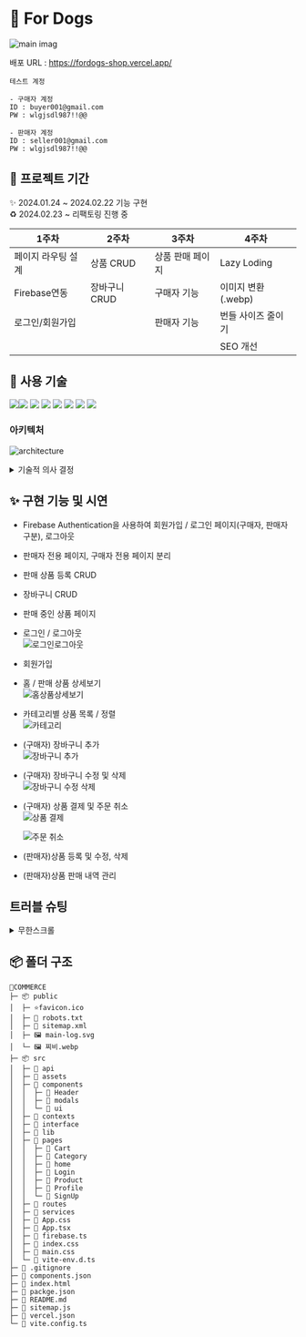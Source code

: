 # 🐶 For Dogs

![main imag](https://github.com/kkang123/ForDogs_Shop/assets/85389685/e91633ca-32c7-4198-b05b-686fbbda598e)

배포 URL : https://fordogs-shop.vercel.app/

```
테스트 계정

- 구매자 계정
ID : buyer001@gmail.com
PW : wlgjsdl987!!@@

- 판매자 계정
ID : seller001@gmail.com
PW : wlgjsdl987!!@@
```

## 📅 프로젝트 기간

✨ 2024.01.24 ~ 2024.02.22 기능 구현 <br>
♻️ 2024.02.23 ~ 리팩토링 진행 중

| 1주차              | 2주차        | 3주차            | 4주차              |
| ------------------ | ------------ | ---------------- | ------------------ |
| 페이지 라우팅 설계 | 상품 CRUD    | 상품 판매 페이지 | Lazy Loding        |
| Firebase연동       | 장바구니CRUD | 구매자 기능      | 이미지 변환(.webp) |
| 로그인/회원가입    |              | 판매자 기능      | 번들 사이즈 줄이기 |
|                    |              |                  | SEO 개선           |

## 🔨 사용 기술

<img src="https://img.shields.io/badge/React-61DAFB?style=flat&logo=React&logoColor=FFFFFF"/><img src="https://img.shields.io/badge/TypeScript-orange?style=flat&logo=TypeScript&logoColor=FFFFFF"/>
<img src="https://img.shields.io/badge/TailWind CSS-06B6D4?style=flat&logo=TailWind css&logoColor=FFFFFF"/>
<img src="https://img.shields.io/badge/React-Query-ffffff?style=flat&logo=React-Query&logoColor=FFFFFF"/>
<img src="https://img.shields.io/badge/React-Router-000000?style=flat&logo=React-Router&logoColor=FFFFFF"/>
<img src="https://img.shields.io/badge/vite-9400D3?style=flat&logo=vite&logoColor=FFFFFF"/>
<img src="https://img.shields.io/badge/firebase-0000FF?style=flat&logo=firebase&logoColor=FFFFFF"/>
<img src="https://img.shields.io/badge/vercel-000000?style=flat&logo=vercel&logoColor=ffffff"/>

### 아키텍처

![architecture](https://github.com/kkang123/ForDogs_Shop/assets/85389685/b4ca4f5b-6b57-44bd-99f5-7811c82467e5)

<details>
  <summary>기술적 의사 결정</summary>
<ul>
    <li>React</li>
    사용자 경험을 중시하는 동적 웹 애플리케이션 개발을 위해 선택. 컴포넌트 기반 접근으로 재사용 가능하고 유지보수가 쉬운 UI를 구성하고 개발 효율성을 높이고 가상 DOM을 이용해 실제 DOM의 수정을 최소화하여 애플리케이션의 성능을 향상시키고, 사용자 경험을 개선하기 위해 선택했습니다.</br></br>
    <li>TypeScript</li> 프로젝트의 확장성과 유지보수성을 고려하여, 정적 타입 지정을 통한 오류 감소와 개발 생산성 향상을 위해 사용했습니다. </br></br>
    <li>Vite</li>
    빠른 개발 서버 시작과 HMR(핫 모듈 교체) 기능을 제공하여 개발 속도와 경험을 향상시키기 위해 선택했습니다. </br></br>
    <li>React Context API</li>
    별도의 라이브러리 없이 react 내에서 전역 상태를 관리할 수 있으며 props drilling의 필요성을 줄일 수 있고 소규모~중간 규모 프로젝트에 알맞지만 대규모 프로젝트로 넘어갈 때 리덕스와 결합하여 사용할 수 있기 때문에 선택했습니다. </br></br>
    <li>React Query</li>
    비동기 데이터와 서버 상태를 관리를 위해 사용했으며 이를 통해 서버 상태 관리를 효율적으로 수행하고, 데이터 캐싱, 동기화 및 업데이트 작업을 간소화하기 위해 도입했습니다. </br></br>
    <li>Tailwind CSS</li>
   디자인의 일관성을 유지하여 재활용성을 높였고, 커스텀 디자인 작업 시간을 단축하기 위해 적용했습니다. </br></br>
    <li>Shadcn/ui</li>
    개발과정 중 직접적인 커스터마이제이션, 의존성 최소화, 빠른 통합 및 사용의 이점을 제공하여, 프로젝트의 유연성을 향상시키고 개발 속도를 높이는 장점이 있어 선택 </br></br>
    <li>Firebase</li>
    백엔드 인프라 구축 없이 인증, 데이터베이스, 스토리지, 로그인 기능, 호스팅 등의 기능 사용과 각종 데이터를 DB를 통해 쉽게 관리하기 위해 선택했습니다. </br></br>
    <li>Vercel</li>
    간단하고 빠른 배포와 CDN을 통한 최적화된 성능, 자동 HTTPS 적용, 최신 웹 기술에 대한 강력한 지원, 개발자 친화적인 피드백과 분석 도구를 제공 받을 수 있어 사용했습니다. </br></br>
</ul>
</details>

## ✨ 구현 기능 및 시연

- Firebase Authentication을 사용하여 회원가입 / 로그인 페이지(구매자, 판매자 구분), 로그아웃
- 판매자 전용 페이지, 구매자 전용 페이지 분리
- 판매 상품 등록 CRUD
- 장바구니 CRUD
- 판매 중인 상품 페이지

- 로그인 / 로그아웃 <br>
  ![로그인로그아웃](https://github.com/kkang123/ForDogs_Shop/assets/85389685/35aaa22f-a34f-40d6-9fe7-3ae293fbc7b4)

- 회원가입 <br>

- 홈 / 판매 상품 상세보기 <br>
  ![홈상품상세보기](https://github.com/kkang123/ForDogs_Shop/assets/85389685/7b401b0b-6ac6-4c4e-9d56-f5d7c93cd6da)

- 카테고리별 상품 목록 / 정렬 <br>
  ![카테고리](https://github.com/kkang123/ForDogs_Shop/assets/85389685/26a319b9-de87-4e36-956e-0f9ce6322d71)

- (구매자) 장바구니 추가 <br>
  ![장바구니 추가](https://github.com/kkang123/ForDogs_Shop/assets/85389685/5b7b9b10-229c-400f-9e95-c19142326f95)

- (구매자) 장바구니 수정 및 삭제 <br>
  ![장바구니 수정 삭제](https://github.com/kkang123/ForDogs_Shop/assets/85389685/43474fb5-a4d4-4cb3-9c77-6f45b0e64bea)

- (구매자) 상품 결제 및 주문 취소 <br>
  ![상품 결제](https://github.com/kkang123/ForDogs_Shop/assets/85389685/582d7ad0-e4d7-42d9-9fbf-b567d4db8995)

  ![주문 취소](https://github.com/kkang123/ForDogs_Shop/assets/85389685/5ab14ef6-e812-4287-ad22-05473beeda37)

- (판매자)상품 등록 및 수정, 삭제 <br>

- (판매자)상품 판매 내역 관리 <br>

## 트러블 슈팅

<details>
  <summary>무한스크롤</summary>
  <ul>판매 상품 리스트 관리 부분에 무한스크롤을 구현 중 많은 어려움을 느꼈습니다.  스크롤에 따른 무한 스크롤을 구현 할려고 했지만 어떻게든 접근법을 찾아내어 React-query에 있는 useInfiniteQuery를 사용해서 내부적으로 데이터를 상태로 관리해주었고 쿼리 함수를 통해 비동기적으로 데이터를 불러왔습니다. 그리고 데이터를 불러오는 액션은 useInView 훅을 사용하여 최하단에 요소를 추가해줘서 사용자의 스크롤이 페이지 맨 아래에 도달하면 요소가 뷰포트 내에 도달했음을 감지하여 데이터를 추가적으로 불러오는 기능을 적용해주었습니다.  하지만 같은 내용의 데이터를 계속해서 반복해서 불러오는 오류가 발생하였습니다. 그 부분에 대해서 반환값도 변경해보고 콜백함수 값도 계속해서 수정해줬지만 오류가 발생하다가 기본 쿼리에 params값이 있으면 q에 옵션을 추가해주겠다는 문법을 추가한 후 let을 통해 재할당을 해주어 해당 데이터 무한 중복을 해결했습니다</ul>
  </details>

## 📦 폴더 구조

```
🐶COMMERCE
├─ 📦 public
│  ├─ ⭐favicon.ico
│  ├─ 📄 robots.txt
│  ├─ 📄 sitemap.xml
│  ├─ 🖼 main-log.svg
│  └─ 🖼 찌비.webp
├─ 📦 src
│  ├─ 📂 api
│  ├─ 📂 assets
│  ├─ 📂 components
│  │  ├─ 📂 Header
│  │  ├─ 📂 modals
│  │  └─ 📂 ui
│  ├─ 📂 contexts
│  ├─ 📂 interface
│  ├─ 📂 lib
│  ├─ 📂 pages
│  │  ├─ 📂 Cart
│  │  ├─ 📂 Category
│  │  ├─ 📂 home
│  │  ├─ 📂 Login
│  │  ├─ 📂 Product
│  │  ├─ 📂 Profile
│  │  └─ 📂 SignUp
│  ├─ 📂 routes
│  ├─ 📂 services
│  ├─ 📄 App.css
│  ├─ 📄 App.tsx
│  ├─ 📄 firebase.ts
│  ├─ 📄 index.css
│  ├─ 📄 main.css
│  └─ 📄 vite-env.d.ts
├─ 📄 .gitignore
├─ 📄 components.json
├─ 📄 index.html
├─ 📄 packge.json
├─ 📄 README.md
├─ 📄 sitemap.js
├─ 📄 vercel.json
└─ 📄 vite.config.ts
```
